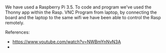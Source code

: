 We have used a Raspberry Pi 3.5. 
To code and program we've used the Thonny app within the Rasp.
VNC Program from laptop, by connecting the board and the laptop to the same wifi we have been able to control the Rasp remotely.

References:
- https://www.youtube.com/watch?v=NWBmYnNvN3A
- 
